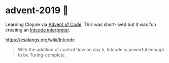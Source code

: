 # advent-2019 🎄

Learning Clojure via [Advent of Code](https://adventofcode.com/). This was short-lived but it was fun creating an [Intcode interpreter](https://github.com/elh/advent-2019/blob/master/src/intcode.clj).

https://esolangs.org/wiki/Intcode
> With the addition of control flow on day 5, Intcode is powerful enough to be Turing-complete.
